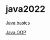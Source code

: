# java2022

[Java basics](https://github.com/kzs61/java2022/tree/master/intro/src/w01/demos)

[Java OOP](https://github.com/kzs61/java2022/tree/master/oop1/src/w02/oop1)
